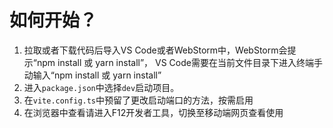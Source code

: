 # 如何开始？

1. 拉取或者下载代码后导入VS Code或者WebStorm中，WebStorm会提示“npm install 或 yarn install”，
   VS Code需要在当前文件目录下进入终端手动输入“npm install 或 yarn install”
2. 进入```package.json```中选择```dev```启动项目。
3. 在```vite.config.ts```中预留了更改启动端口的方法，按需启用
4. 在浏览器中查看请进入F12开发者工具，切换至移动端网页查看使用

